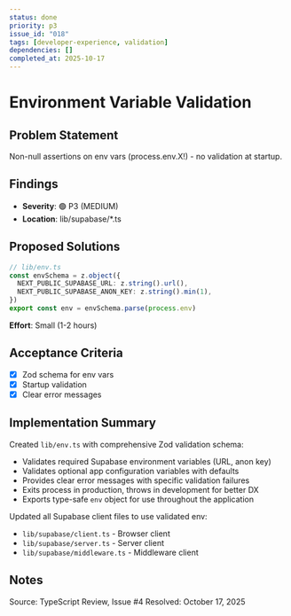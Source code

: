 ```yaml
---
status: done
priority: p3
issue_id: "018"
tags: [developer-experience, validation]
dependencies: []
completed_at: 2025-10-17
---
```


# Environment Variable Validation

## Problem Statement
Non-null assertions on env vars (process.env.X!) - no validation at startup.

## Findings
- **Severity**: 🟢 P3 (MEDIUM)
- **Location**: lib/supabase/*.ts

## Proposed Solutions
```typescript
// lib/env.ts
const envSchema = z.object({
  NEXT_PUBLIC_SUPABASE_URL: z.string().url(),
  NEXT_PUBLIC_SUPABASE_ANON_KEY: z.string().min(1),
})
export const env = envSchema.parse(process.env)
```

**Effort**: Small (1-2 hours)

## Acceptance Criteria
- [x] Zod schema for env vars
- [x] Startup validation
- [x] Clear error messages

## Implementation Summary
Created `lib/env.ts` with comprehensive Zod validation schema:
- Validates required Supabase environment variables (URL, anon key)
- Validates optional app configuration variables with defaults
- Provides clear error messages with specific validation failures
- Exits process in production, throws in development for better DX
- Exports type-safe `env` object for use throughout the application

Updated all Supabase client files to use validated env:
- `lib/supabase/client.ts` - Browser client
- `lib/supabase/server.ts` - Server client
- `lib/supabase/middleware.ts` - Middleware client

## Notes
Source: TypeScript Review, Issue #4
Resolved: October 17, 2025
